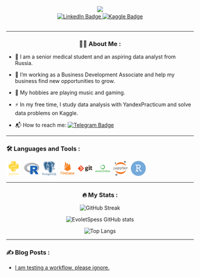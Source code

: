 <div id="header" align="center">
  <img src="https://media.giphy.com/media/3TZgJXiwbdbLG/giphy.gif"/>
  <div id="badges">
    <a href="https://www.linkedin.com/in/fedaleser/">
      <img src="https://img.shields.io/badge/LinkedIn-blue?style=for-the-badge&logo=linkedin&logoColor=white" alt="LinkedIn Badge"/>
    </a>
    <a href="https://www.kaggle.com/tefvodo">
      <img src="https://img.shields.io/badge/Kaggle-blue?style=for-the-badge&logo=kaggle&logoColor=white" alt="Kaggle Badge"/>
    </a>
  </div>
  <img src="https://komarev.com/ghpvc/?username=EvoletSpess&style=flat-square&color=blue" alt=""/>
</div>

---
<div id="sub" align="center">
  
### :man_technologist: About Me :

</div>
  
- 💾 I am a senior medical student and an aspiring data analyst from Russia.
- 💼 I’m working as a Business Development Associate and help my business find new opportunities to grow.
- 🎹 My hobbies are playing music and gaming.
- ⚡ In my free time, I study data analysis with YandexPracticum and solve data problems on Kaggle.

- 📬 How to reach me: [![Telegram Badge](https://img.shields.io/badge/-@as_fedotov-blue?style=flat&logo=Telegram&logoColor=white)](https://t.me/as_fedotov)

---

### :hammer_and_wrench: Languages and Tools :
<div>
  <img src="https://github.com/devicons/devicon/blob/master/icons/python/python-plain-wordmark.svg" title="Python" alt="Python" width="40" height="40"/>&nbsp;
  <img src="https://github.com/devicons/devicon/blob/master/icons/r/r-original.svg" title="R" alt="R" width="40" height="40"/>&nbsp;
  <img src="https://github.com/devicons/devicon/blob/master/icons/postgresql/postgresql-plain-wordmark.svg" title="PostgreSQL"  alt="PostgreSQL" width="40" height="40"/>&nbsp;
  <img src="https://github.com/devicons/devicon/blob/master/icons/firebase/firebase-plain-wordmark.svg" title="Firebase" alt="Firebase" width="40" height="40"/>&nbsp;
  <img src="https://github.com/devicons/devicon/blob/master/icons/git/git-original-wordmark.svg" title="Git" **alt="Git" width="40" height="40"/>&nbsp;
  <img src="https://github.com/devicons/devicon/blob/master/icons/anaconda/anaconda-original-wordmark.svg" title="Anaconda" **alt="Anaconda" width="40" height="40"/>&nbsp;
  <img src="https://github.com/devicons/devicon/blob/master/icons/jupyter/jupyter-original-wordmark.svg" title="JuPyter" **alt="JuPyter" width="40" height="40"/>&nbsp;
  <img src="https://github.com/devicons/devicon/blob/master/icons/rstudio/rstudio-original.svg" title="Anaconda" **alt="Anaconda" width="40" height="40"/>
</div>

---
<div id="sub-2" align="center">

### :fire: My Stats :
![GitHub Streak](https://streak-stats.demolab.com?user=EvoletSpess&theme=dark)

![EvoletSpess GitHub stats](https://github-readme-stats.vercel.app/api?username=EvoletSpess&show_icons=true&theme=dark)
  
![Top Langs](https://github-readme-stats.vercel.app/api/top-langs/?username=EvoletSpess&layout=compact&theme=dark)

</div>

---

### :writing_hand: Blog Posts :
<!-- BLOG-POST-LIST:START -->
- [I am testing a workflow, please ignore.](https://dev.to/evoletspess/i-am-testing-a-workflow-please-ignore-3f4a)
<!-- BLOG-POST-LIST:END -->
